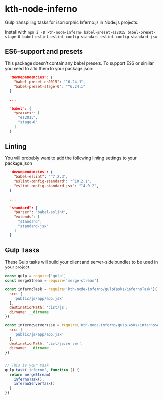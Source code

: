 # kth-node-inferno
Gulp transpiling tasks for isomorphic Inferno.js in Node.js projects.

Install with `npm i -D kth-node-inferno babel-preset-es2015 babel-preset-stage-0 babel-eslint eslint-config-standard eslint-config-standard-jsx`

## ES6-support and presets

This package doesn't contain any babel presets. To support ES6 or similar you need to add them to your package.json:

```JSON
  "devDependencies": {
    "babel-preset-es2015": "^6.24.1",
    "babel-preset-stage-0": "^6.24.1"
  }

  ...

  "babel": {
    "presets": [
      "es2015",
      "stage-0"
    ]
  }
```

## Linting

You will probably want to add the following linting settings to your package.json

```JSON
  "devDependencies": {
    "babel-eslint": "^7.2.3",
    "eslint-config-standard": "^10.2.1",
    "eslint-config-standard-jsx": "^4.0.2",
  }

  ...

  "standard": {
    "parser": "babel-eslint",
    "extends": [
      "standard",
      "standard-jsx"
    ]
  }
```

## Gulp Tasks ##
These Gulp tasks will build your client and server-side bundles to be used in your project.

```JavaScript
const gulp = require('gulp')
const mergeStream = require('merge-stream')

const infernoTask = require('kth-node-inferno/gulpTasks/infernoTask')({
  src: [
    'public/js/app/app.jsx'
  ],
  destinationPath: 'dist/js',
  dirname: __dirname
})

const infernoServerTask = require('kth-node-inferno/gulpTasks/infernoServerTask')({
  src: [
    'public/js/app/app.jsx'
  ],
  destinationPath: 'dist/js/server',
  dirname: __dirname
})


// This is your task
gulp.task('inferno', function () {
  return mergeStream(
    infernoTask(),
    infernoServerTask()
  )
})
```
